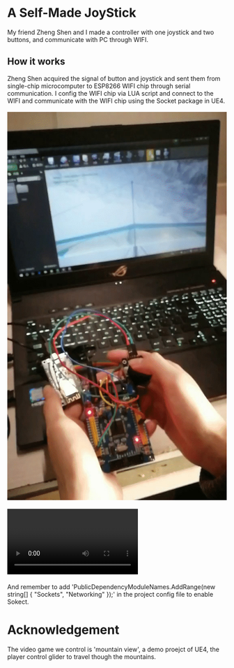 # A Self-Made JoyStick
My friend Zheng Shen and I made a controller with one joystick and two buttons, and communicate with PC through WIFI.

## How it works
Zheng Shen acquired the signal of button and joystick and sent them from single-chip microcomputer to ESP8266 WIFI chip through serial communication.
I config the WIFI chip via LUA script and connect to the WIFI and communicate with the WIFI chip using the Socket package in UE4.
<br /><br />
![pic](/Misc/A_Self-Made_JoyStick/A_Self-Made_JoyStick.jpg)
<br /><br />
![video](/Misc/A_Self-Made_JoyStick/A_Self-Made_JoyStick.mp4)
<br /><br />
And remember to add 'PublicDependencyModuleNames.AddRange(new string[] { "Sockets", "Networking" });' in the project config file to enable Sokect.

# Acknowledgement

The video game we control is 'mountain view', a demo proejct of UE4, the player control glider to travel though the mountains.

